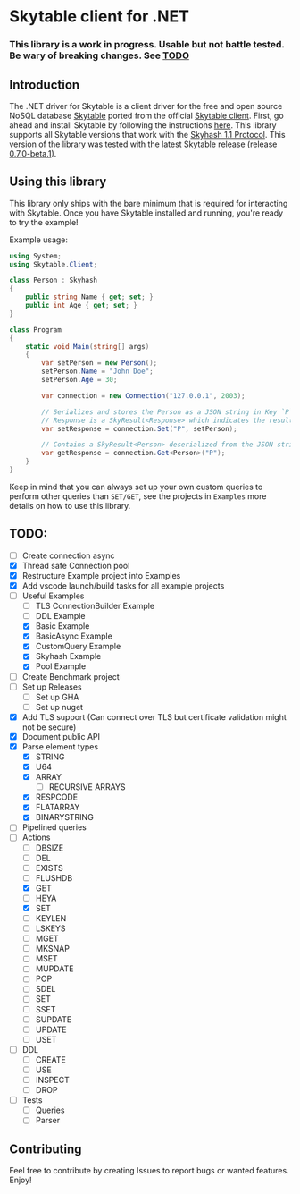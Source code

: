 # Skytable client for .NET

### This library is a work in progress. Usable but not battle tested. Be wary of breaking changes. See [TODO](#todo)

## Introduction

The .NET driver for Skytable is a client driver for the free and open source NoSQL database [Skytable](https://github.com/skytable/skytable) ported from the official [Skytable client](https://github.com/skytable/client-rust). First, go ahead and install Skytable by following the instructions [here](https://docs.skytable.io/getting-started). This library supports all Skytable versions that work with the [Skyhash 1.1 Protocol](https://docs.skytable.io/protocol/skyhash).
This version of the library was tested with the latest Skytable release (release [0.7.0-beta.1](https://github.com/skytable/skytable/releases/tag/v0.7.0-beta.1)).

## Using this library

This library only ships with the bare minimum that is required for interacting with Skytable. Once you have
Skytable installed and running, you're ready to try the example!

Example usage:
```cs
using System;
using Skytable.Client;

class Person : Skyhash
{
    public string Name { get; set; }
    public int Age { get; set; }
}

class Program
{
    static void Main(string[] args)
    {
        var setPerson = new Person();
        setPerson.Name = "John Doe";
        setPerson.Age = 30;

        var connection = new Connection("127.0.0.1", 2003);

        // Serializes and stores the Person as a JSON string in Key `P`.
        // Response is a SkyResult<Response> which indicates the result of the action.
        var setResponse = connection.Set("P", setPerson);

        // Contains a SkyResult<Person> deserialized from the JSON string retrieved with the Key `P`.
        var getResponse = connection.Get<Person>("P");
    }
}
```
Keep in mind that you can always set up your own custom queries to perform other queries than `SET/GET`, see the projects in `Examples` more details on how to use this library.

<a name="todo"></a>
## TODO:
- [ ] Create connection async
- [X] Thread safe Connection pool
- [X] Restructure Example project into Examples
- [X] Add vscode launch/build tasks for all example projects
- [ ] Useful Examples
  - [ ] TLS ConnectionBuilder Example
  - [ ] DDL Example
  - [X] Basic Example
  - [X] BasicAsync Example
  - [X] CustomQuery Example
  - [X] Skyhash Example
  - [X] Pool Example
- [ ] Create Benchmark project
- [ ] Set up Releases
    - [ ] Set up GHA
    - [ ] Set up nuget
- [X] Add TLS support (Can connect over TLS but certificate validation might not be secure)
- [X] Document public API
- [X] Parse element types
  - [X] STRING
  - [X] U64
  - [X] ARRAY
    - [ ] RECURSIVE ARRAYS
  - [X] RESPCODE
  - [X] FLATARRAY
  - [X] BINARYSTRING
- [ ] Pipelined queries
- [ ] Actions
  - [ ] DBSIZE
  - [ ] DEL
  - [ ] EXISTS
  - [ ] FLUSHDB
  - [X] GET
  - [ ] HEYA
  - [X] SET
  - [ ] KEYLEN
  - [ ] LSKEYS
  - [ ] MGET
  - [ ] MKSNAP
  - [ ] MSET
  - [ ] MUPDATE
  - [ ] POP
  - [ ] SDEL
  - [ ] SET
  - [ ] SSET
  - [ ] SUPDATE
  - [ ] UPDATE
  - [ ] USET
- [ ] DDL
  - [ ] CREATE
  - [ ] USE
  - [ ] INSPECT
  - [ ] DROP
- [ ] Tests
    - [ ] Queries
    - [ ] Parser

## Contributing

Feel free to contribute by creating Issues to report bugs or wanted features. Enjoy!
